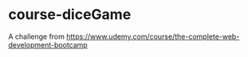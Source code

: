 # course-diceGame

A challenge from <a href="https://www.udemy.com/course/the-complete-web-development-bootcamp" target="_blank">https://www.udemy.com/course/the-complete-web-development-bootcamp</a>
